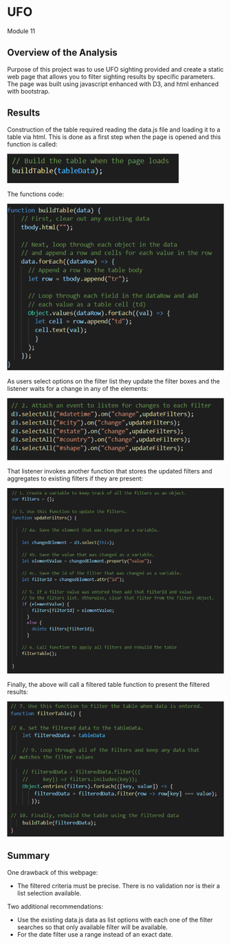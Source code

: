 # UFO
Module 11

## Overview of the Analysis

Purpose of this project was to use UFO sighting provided and create a static web page that allows you to filter sighting results by specific parameters.  The page was built using javascript enhanced with D3, and html enhanced with bootstrap.

## Results

Construction of the table required reading the data.js file and loading it to a table via html.  This is done as a first step when the page is opened and this function is called:

![](https://github.com/lavec0324/UFO/blob/main/static/images/buildtable.PNG)

The functions code:

![](https://github.com/lavec0324/UFO/blob/main/static/images/buildtable_funct.PNG)

As users select options on the filter list they update the filter boxes and the listener waits for a change in any of the elements:

![](https://github.com/lavec0324/UFO/blob/main/static/images/apply_change_listener.PNG)

That listener invokes another function that stores the updated filters and aggregates to existing filters if they are present:

![](https://github.com/lavec0324/UFO/blob/main/static/images/update_filter.PNG)

Finally, the above will call a filtered table function to present the filtered results:

![](https://github.com/lavec0324/UFO/blob/main/static/images/filter_updates.PNG)

## Summary

One drawback of this webpage:

* The filtered criteria must be precise.  There is no validation nor is their a list selection available.

Two additional recommendations:

* Use the existing data.js data as list options with each one of the filter searches so that only available filter will be available.
* For the date filter use a range instead of an exact date.
